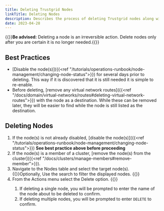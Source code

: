 ```yaml
---
title: Deleting Trustgrid Nodes
linkTitle: Deleting Nodes
description: Describes the process of deleting Trustgrid nodes along with best practices
date: 2023-04-28
--- 
```

{{<alert color="danger">}}**Be advised:** Deleting a node is an irreversible action. Delete nodes only after you are certain it is no longer needed.{{</alert>}}

## Best Practices
* [Disable the node(s)]({{<ref "/tutorials/operations-runbook/node-management/changing-node-status">}}) for several days prior to deleting. This way if it is discovered that it is still needed it is simple to re-enable.
* Before deleting, [remove any virtual network routes]({{<ref "/docs/domain/virtual-networks/routes#deleting-virtual-network-routes">}}) with the node as a destination. While these can be removed later, they will be easier to find while the node is still listed as the destination.

## Deleting Nodes

1. If the node(s) is not already disabled, [disable the node(s)]({{<ref "/tutorials/operations-runbook/node-management/changing-node-status">}}) **See best practice above before proceeding**
1. If the node(s) is a member of a cluster, [remove the node(s) from the cluster]({{<ref "/docs/clusters/manage-members#remove-member">}}). 
1. Navigate to the Nodes table and select the target node(s). {{<alert color="info">}}Optionally, Use the search to filter the displayed nodes. {{</alert>}}
1. From the Actions menu select the Delete option. {{<tgimg src="delete-node-action.png" width="50%" caption="Delete node action">}}
   1. If deleting a single node, you will be prompted to enter the name of the node about to be deleted to confirm.
   1. If deleting multiple nodes, you will be prompted to enter `DELETE` to confirm.